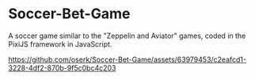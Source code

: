 # Soccer-Bet-Game
 A soccer game similar to the "Zeppelin and Aviator" games, coded in the PixiJS framework in JavaScript.


https://github.com/oserk/Soccer-Bet-Game/assets/63979453/c2eafcd1-3228-4df2-870b-9f5c0bc4c203

